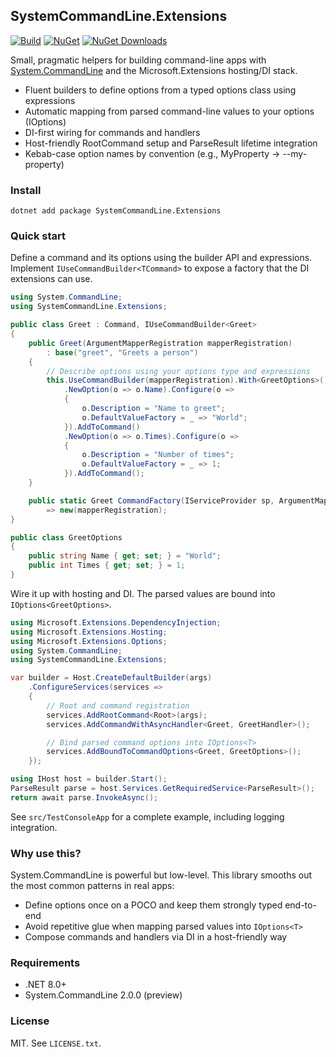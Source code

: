 ## SystemCommandLine.Extensions

[![Build](https://github.com/maciejw/SystemCommandLine.Extensions/actions/workflows/ci-release.yml/badge.svg?branch=master)](https://github.com/maciejw/SystemCommandLine.Extensions/actions/workflows/ci-release.yml)
[![NuGet](https://img.shields.io/nuget/v/SystemCommandLine.Extensions.svg)](https://www.nuget.org/packages/SystemCommandLine.Extensions)
[![NuGet Downloads](https://img.shields.io/nuget/dt/SystemCommandLine.Extensions.svg)](https://www.nuget.org/packages/SystemCommandLine.Extensions)

Small, pragmatic helpers for building command-line apps with
[System.CommandLine](https://www.nuget.org/packages/System.CommandLine) and the
Microsoft.Extensions hosting/DI stack.

- Fluent builders to define options from a typed options class using expressions
- Automatic mapping from parsed command-line values to your options (IOptions<T>)
- DI-first wiring for commands and handlers
- Host-friendly RootCommand setup and ParseResult lifetime integration
- Kebab-case option names by convention (e.g., MyProperty -> --my-property)

### Install

```pwsh
dotnet add package SystemCommandLine.Extensions
```

### Quick start

Define a command and its options using the builder API and expressions. Implement
`IUseCommandBuilder<TCommand>` to expose a factory that the DI extensions can use.

```csharp
using System.CommandLine;
using SystemCommandLine.Extensions;

public class Greet : Command, IUseCommandBuilder<Greet>
{
	public Greet(ArgumentMapperRegistration mapperRegistration)
		: base("greet", "Greets a person")
	{
		// Describe options using your options type and expressions
		this.UseCommandBuilder(mapperRegistration).With<GreetOptions>()
			.NewOption(o => o.Name).Configure(o =>
			{
				o.Description = "Name to greet";
				o.DefaultValueFactory = _ => "World";
			}).AddToCommand()
			.NewOption(o => o.Times).Configure(o =>
			{
				o.Description = "Number of times";
				o.DefaultValueFactory = _ => 1;
			}).AddToCommand();
	}

	public static Greet CommandFactory(IServiceProvider sp, ArgumentMapperRegistration mapperRegistration)
		=> new(mapperRegistration);
}

public class GreetOptions
{
	public string Name { get; set; } = "World";
	public int Times { get; set; } = 1;
}
```

Wire it up with hosting and DI. The parsed values are bound into `IOptions<GreetOptions>`.

```csharp
using Microsoft.Extensions.DependencyInjection;
using Microsoft.Extensions.Hosting;
using Microsoft.Extensions.Options;
using System.CommandLine;
using SystemCommandLine.Extensions;

var builder = Host.CreateDefaultBuilder(args)
	.ConfigureServices(services =>
	{
		// Root and command registration
		services.AddRootCommand<Root>(args);
		services.AddCommandWithAsyncHandler<Greet, GreetHandler>();

		// Bind parsed command options into IOptions<T>
		services.AddBoundToCommandOptions<Greet, GreetOptions>();
	});

using IHost host = builder.Start();
ParseResult parse = host.Services.GetRequiredService<ParseResult>();
return await parse.InvokeAsync();
```

See `src/TestConsoleApp` for a complete example, including logging integration.

### Why use this?

System.CommandLine is powerful but low-level. This library smooths out the most
common patterns in real apps:

- Define options once on a POCO and keep them strongly typed end-to-end
- Avoid repetitive glue when mapping parsed values into `IOptions<T>`
- Compose commands and handlers via DI in a host-friendly way

### Requirements

- .NET 8.0+
- System.CommandLine 2.0.0 (preview)

### License

MIT. See `LICENSE.txt`.